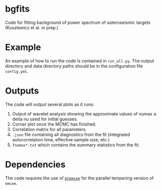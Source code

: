 # bgfits
Code for fitting background of power spectrum of asteroseismic targets (Kuszlewicz et al. in prep.)

Example
============

An example of how to run the code is contained in `run_all.py`. The output directory and data directory paths should be in the configuration file `config.yml`.

Outputs
============
The code will output several plots as it runs:

1. Output of wavelet analysis showing the approximate values of numax a delta nu used for initial guesses.
2. Corner plot once the MCMC has finished.
3. Correlation matrix for all parameters.
4. `.json` file containing all diagnostics from the fit (integrated autocorrelation time, effective sample size, etc.)
5. `fnumax*.txt` which contains the summary statistics from the fit.

Dependencies
============

The code requires the use of [`ptemcee`](https://github.com/willvousden/ptemcee) for the parallel tempering version of `emcee`.
